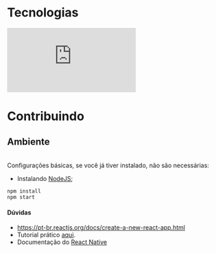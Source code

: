# Tecnologias
![React](https://reactjs.org/docs/getting-started.html)

# Contribuindo

## Ambiente
\
Configurações básicas, se você já tiver instalado, não são necessárias:

- Instalando [NodeJS](https://nodejs.org/en/);

```
npm install
npm start
```
#### Dúvidas
- https://pt-br.reactjs.org/docs/create-a-new-react-app.html
- Tutorial prático [aqui](https://docs.rocketseat.dev/ambiente-react-native/android/linux).
- Documentação do [React Native](https://facebook.github.io/react-native/)
